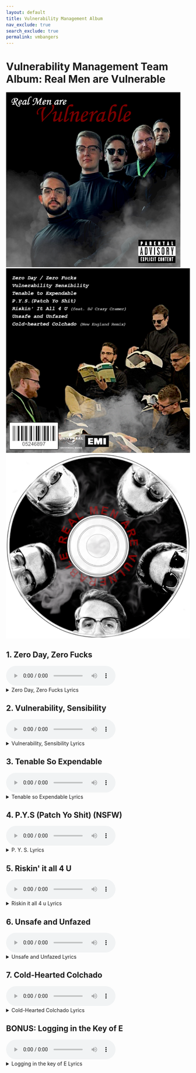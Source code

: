 ```yaml
---
layout: default
title: Vulnerability Management Album
nav_exclude: true
search_exclude: true
permalink: vmbangers
---
```



# Vulnerability Management Team Album: Real Men are Vulnerable

![Album Art Front cover](/vm/album_art_front.png)
![Album Art Back Cover](/vm/album_art_back.png)
![Album Art Disc](/vm/album_disc.png)

## 1. Zero Day, Zero Fucks
<audio controls>
  <source src="https://github.com/Centered-Security/Centered-Security.github.io/raw/main/vm/4_Patch_Yo_Shit_-_Rap_2.mp3" type="audio/mpeg">
  Your browser does not support the audio tag.
</audio>

 <details>
 <summary>Zero Day, Zero Fucks Lyrics</summary>
<p> [Verse]
Zero day alert
Patches on the way
We dive deep in the code
Not a second to delay
</p>
<p>
[Verse 2]
In the server room
Lights are flashing bright
Systems on the brink
We work through the night
</p>
<p>
[Chorus]
Zero day zero fucks
We patch it up no luck
Fighting bugs all around
We won’t let them bring us down
</p>
<p>
[Verse 3]
Paycom team is strong
We’re the vanguard line
Vulnerabilities won’t stay
Our patching’s just in time
</p>
<p>
[Verse 4]
Scripts and tools in hand
We make systems safe
Against the hackers' plans
We’re the ones they can't enslave
</p>
<p>
[Chorus]
Zero day zero fucks
We patch it up no luck
Fighting bugs all around
We won’t let them bring us down
</p>
 </details>



## 2. Vulnerability, Sensibility
<audio controls>
  <source src="https://github.com/Centered-Security/Centered-Security.github.io/raw/main/vm/2_Vulnerability_Sensibility.mp3" type="audio/mpeg">
  Your browser does not support the audio tag.
</audio>
 <details>
 <summary>Vulnerability, Sensibility Lyrics</summary>
<p> 
[Verse]
Digging deep in the dark back alleys
Nerves wired with caffeine and chaos
Chasing shadows in the haunted valley
Systems moaning like a prowling boss
</p>
<p>
[Verse 2]
Lines of code like a tangled noose
Whispers of deception in the firmware bloom
Unseen enemies dance and seduce
Paycom's guardians tracking the gloom
</p>
<p>
[Chorus]
Vulnerability sensibility
Spotlight shining on the silent screams
Vulnerability responsibility
In the labyrinth of broken dreams
</p>
<p>
[Verse 3]
Patch the holes in a crumbling wall
Wounds bleeding in the midnight crawl
Data slip through and the alarms call
Fight the ghosts that haunt the protocol
</p>
<p>
[Verse 4]
Audit trails like a spider's web
Scavengers feed on security's dread
Eyes wide open in the analyst's head
Hunting monsters beneath the bed
</p>
<p>
[Bridge]
Unmask the phantoms lurking
In the spaces where trust is fraying
A dance with digital demons
Hear the cries of the betrayed praying
</p>
 </details>


## 3. Tenable So Expendable
<audio controls>
  <source src="https://github.com/Centered-Security/Centered-Security.github.io/raw/main/vm/3_tenable_so_expendable.mp3" type="audio/mpeg">
  Your browser does not support the audio tag.
</audio>
 <details>
 <summary>Tenable so Expendable Lyrics</summary>
<p> 
[Verse]
We had a tool so strong
Tenable was our song
Now it's just a buzz
Lost our faith because
</p>
<p>
[Verse 2]
Reports used to shine bright
Tenable in the spotlight
Now we feel betrayed
Security starts to fade
</p>
<p>
[Chorus]
Tenable Tenable
Once so defendable
Tenable Tenable
Now just expendable
</p>
<p>
[Verse 3]
Scanning every night
Trying to win the fight
But the love is gone
Tenable's old dawn
</p>
<p>
[Verse 4]
Alerts keep coming in
Feels like we can't win
Tenable's lost its charm
No longer keeps us warm
</p>
<p>
[Chorus]
Tenable Tenable
Once so defendable
Tenable Tenable
Now just expendable
</p>
 </details>



## 4. P.Y.S (Patch Yo Shit) (NSFW)
<audio controls>
  <source src="https://github.com/Centered-Security/Centered-Security.github.io/raw/main/vm/4_Patch_Yo_Shit_-_Rap_2.mp3" type="audio/mpeg">
  Your browser does not support the audio tag.
</audio>
 <details>
 <summary>P. Y. S. Lyrics</summary>
<p> 
[Verse 1]
Vuln team in the lab, code's leaking, it's tragic,
Patching servers quick, like sorcerers, it's magic,
Systems felt the crack, now we seal it up right,
Knights in digital armor, we wage the good fight.
</p>
<p>
[Chorus]
Patch yo shit, keep the servers legit,
No more downtime, no hacker's hit,
Secure the fortress, every byte, every bit,
Patch yo shit, keep the systems lit.
</p>
<p>
[Verse 2]
Paycom squad, on the grind, we fix it, we flex,
Eyes on the logs, catch the bugs like we Hex,
No bypass, no crash, can't hack the nexus,
Spyware and malware, out the door, we lexus.
</p>
<p>
[Bridge]
Scripts running smooth, automate the fix,
Zero-day threats, we toss 'em in the mix,
Firewall's strong, we ain't playing no tricks,
Digital soldiers, server security we affix.
</p>
<p>
[Chorus]
Patch yo shit, keep the servers legit,
No more downtime, no hacker's hit,
Secure the fortress, every byte, every bit,
Patch yo shit, keep the systems lit.
</p>
<p>
[Verse 3]
Firmware updated, our protocol tight,
Vulnerabilities detected, we setting ‘em right,
No wack lines of code gonna ruin our sight,
Every patch: precise, disciplined, precise.
</p>
 </details>


## 5. Riskin' it all 4 U
<audio controls>
  <source src="https://github.com/Centered-Security/Centered-Security.github.io/raw/main/vm/5_riskin_it_all_4_u.mp3" type="audio/mpeg">
  Your browser does not support the audio tag.
</audio>
 <details>
 <summary>Riskin it all 4 u Lyrics</summary>
<p> 
[Verse]
Late night screens glow
Servers running slow
Security on the line
Teams decline
</p>
<p>
[Verse 2]
Emails sent again
Ignoring the chain
Patching left behind
Outdated kind
</p>
<p>
[Chorus]
We’re riskin' it all for you
While others seem to fall through
They don’t see the warning signs
We’re riskin' it all for you
</p>
<p>
[Verse 3]
Vulnerable machines
Out of date scenes
Threats lurk in the dark
Leaving their mark
</p>
<p>
[Bridge]
Patch it up patch it now
Don’t know why they won't allow
Chasing bugs fixing holes
Always keeping our goals
</p>
<p>
[Verse 4]
Holding tight our post
Others miss the most
Calling for change that’s due
We’re riskin' it all for you
</p>
 </details>

## 6. Unsafe and Unfazed
<audio controls>
  <source src="https://github.com/Centered-Security/Centered-Security.github.io/raw/main/vm/6_unsafe_and_unfazed.mp3" type="audio/mpeg">
  Your browser does not support the audio tag.
</audio>
 <details>
 <summary>Unsafe and Unfazed Lyrics</summary>
<p> 
[Verse]
Servers still open doors wide
Vuln team sent warnings high tide
Patches handed out like gold
But no one's doing as they're told
</p>
<p>
[Verse 2]
Chasing down the ghost of change
Emails sent but none arranged
We tried and tried to patch the holes
But they're as stubborn as a mule
</p>
<p>
[Chorus]
So we go drinking yeah
Unsafe and unfazed no care
Servers still bare and exposed
We'll toast to those who never closed
</p>
<p>
[Bridge]
In a bar with neon lights
Laughing through the sleepless nights
Shouting loud we'll be alright
Forgetting all that patching strife
</p>
<p>
[Verse 3]
Cowboy hats and worn-out boots
We trade our jobs for country roots
We gave our all to make them safe
But now we dance and misbehave
</p>
<p>
[Chorus]
So we go drinking yeah
Unsafe and unfazed no care
Servers still bare and exposed
We'll toast to those who never closed
</p>
 </details>

## 7. Cold-Hearted Colchado
<audio controls>
  <source src="https://github.com/Centered-Security/Centered-Security.github.io/raw/main/vm/7_Cold-Hearted_Colchado.mp3" type="audio/mpeg">
  Your browser does not support the audio tag.
</audio>
 <details>
 <summary>Cold-Hearted Colchado Lyrics</summary>
<p> 
[Verse]
Paycom team we stand so tall
Vulnerable we've patched them all
Cold-hearted colchado's heart
Breaking as we drift apart
</p>
<p>
[Verse 2]
New York calls his name out loud
Leaving us here feeling proud
Leader strong in every way
But this hurts too much to say
</p>
<p>
[Chorus]
Cold-hearted colchado
Leaving for a new tomorrow
Paycom team our pride will follow
But our hearts are full of sorrow
</p>
<p>
[Verse 3]
Every breach we stood and fought
Lessons that you always taught
Tales of cyber worlds so far
Guiding us just like a star
</p>
<p>
[Bridge]
Cold winds of the city blow
Colchado must now freely go
But we'll keep the flame alive
Paycom strong we'll always strive
</p>
<p>
Chorus]
Cold-hearted colchado
Leaving for a new tomorrow
Paycom team our pride will follow
But our hearts are full of sorrow
</p>
 </details>

 ## BONUS: Logging in the Key of E
<audio controls>
  <source src="https://github.com/Centered-Security/Centered-Security.github.io/raw/main/vm/8_BONUSLogging_in_the_Key_of_E.mp3" type="audio/mpeg">
  Your browser does not support the audio tag.
</audio>
 <details>
 <summary>Logging in the key of E Lyrics</summary>
<p> 
[Verse]
Dark screens glowing in the night
Guarding servers with all our might
Paycom warriors feeling strong
Hackers creeping nothing's wrong
</p>
<p>
[Verse 2]
Codes encrypting firewalls tight
Battling shadows in the moonlight
Data safe lines holding firm
Cyber soldiers never squirm
</p>
<p>
[Chorus]
Logging in the key of E
Paycom fighting fearlessly
Hackers fall and we stand tall
Logging in the key of E
</p>
<p>
[Verse 3]
Red alarms and flashing lights
Waging war on digital knights
No surrender no retreat
Victory in every beat
</p>
<p>
[Bridge]
Lines of code like battle cries
Seeing danger through our eyes
Paycom army steady stay
Hackers falling in dismay
</p>
<p>
[Chorus]
Logging in the key of E
Paycom fighting fearlessly
Hackers fall and we stand tall
Logging in the key of E
</p>
 </details>